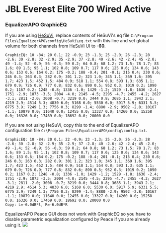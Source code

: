 # JBL Everest Elite 700 Wired Active
### EqualizerAPO GraphicEQ
If you are using [HeSuVi](https://sourceforge.net/projects/hesuvi/), replace contents of HeSuVi's eq file `C:\Program Files\EqualizerAPO\config\HeSuVi\eq.txt` with this line and set global volume for both channels from HeSuVi UI to **-60**.
```
GraphicEQ: 10 -84; 20 0.1; 22 -0.9; 23 -1.3; 25 -2.0; 26 -2.3; 28 -2.6; 30 -2.8; 32 -2.9; 35 -2.9; 37 -2.8; 40 -2.6; 42 -2.4; 45 -2.0; 49 -1.4; 52 -0.9; 56 -0.3; 59 0.2; 64 0.8; 68 1.2; 73 1.5; 78 1.7; 83 1.6; 89 1.5; 95 1.1; 102 0.8; 109 0.7; 117 0.6; 125 0.6; 134 0.6; 143 0.6; 153 0.6; 164 0.2; 175 -0.2; 188 -0.4; 201 -0.1; 215 0.4; 230 0.6; 246 0.3; 263 0.3; 282 0.9; 301 1.2; 323 1.0; 345 1.1; 369 1.6; 395 1.7; 423 1.5; 452 1.5; 484 0.9; 518 1.1; 554 0.8; 593 1.3; 635 1.1; 679 0.9; 726 0.9; 777 0.8; 832 0.6; 890 0.5; 952 0.3; 1019 0.2; 1090 0.2; 1167 0.2; 1248 -0.8; 1336 -1.0; 1429 -1.2; 1529 -1.8; 1636 -2.4; 1751 -2.9; 1873 -3.5; 2004 -4.0; 2145 -4.5; 2295 -4.7; 2455 -4.2; 2627 -3.1; 2811 -2.0; 3008 -0.7; 3219 0.0; 3444 0.8; 3685 1.1; 3943 2.1; 4219 2.9; 4514 5.3; 4830 6.0; 5168 6.0; 5530 6.0; 5917 5.9; 6331 5.5; 6775 3.9; 7249 1.3; 7756 0.3; 8299 -1.4; 8880 -2.9; 9502 -2.8; 10167 -1.1; 10879 0.0; 11640 0.0; 12455 0.0; 13327 0.0; 14260 0.0; 15258 0.0; 16326 0.0; 17469 0.0; 18692 0.0; 20000 0.0
```
If you are not using HeSuVi, copy this to the end of EqualizerAPO configuration file `C:\Program Files\EqualizerAPO\config\config.txt`.
```
GraphicEQ: 10 -84; 20 0.1; 22 -0.9; 23 -1.3; 25 -2.0; 26 -2.3; 28 -2.6; 30 -2.8; 32 -2.9; 35 -2.9; 37 -2.8; 40 -2.6; 42 -2.4; 45 -2.0; 49 -1.4; 52 -0.9; 56 -0.3; 59 0.2; 64 0.8; 68 1.2; 73 1.5; 78 1.7; 83 1.6; 89 1.5; 95 1.1; 102 0.8; 109 0.7; 117 0.6; 125 0.6; 134 0.6; 143 0.6; 153 0.6; 164 0.2; 175 -0.2; 188 -0.4; 201 -0.1; 215 0.4; 230 0.6; 246 0.3; 263 0.3; 282 0.9; 301 1.2; 323 1.0; 345 1.1; 369 1.6; 395 1.7; 423 1.5; 452 1.5; 484 0.9; 518 1.1; 554 0.8; 593 1.3; 635 1.1; 679 0.9; 726 0.9; 777 0.8; 832 0.6; 890 0.5; 952 0.3; 1019 0.2; 1090 0.2; 1167 0.2; 1248 -0.8; 1336 -1.0; 1429 -1.2; 1529 -1.8; 1636 -2.4; 1751 -2.9; 1873 -3.5; 2004 -4.0; 2145 -4.5; 2295 -4.7; 2455 -4.2; 2627 -3.1; 2811 -2.0; 3008 -0.7; 3219 0.0; 3444 0.8; 3685 1.1; 3943 2.1; 4219 2.9; 4514 5.3; 4830 6.0; 5168 6.0; 5530 6.0; 5917 5.9; 6331 5.5; 6775 3.9; 7249 1.3; 7756 0.3; 8299 -1.4; 8880 -2.9; 9502 -2.8; 10167 -1.1; 10879 0.0; 11640 0.0; 12455 0.0; 13327 0.0; 14260 0.0; 15258 0.0; 16326 0.0; 17469 0.0; 18692 0.0; 20000 0.0
Copy: L=-6.0dB*l, R=-6.0dB*R
```
EqualizerAPO Peace GUI does not work with GraphicEQ so you have to disable parametric equalization configured by Peace if you are already using it.
![](https://raw.githubusercontent.com/jaakkopasanen/AutoEq/master/results/SBAF-Serious/innerfidelity/onear/JBL%20Everest%20Elite%20700%20Wired%20Active/JBL%20Everest%20Elite%20700%20Wired%20Active.png)

